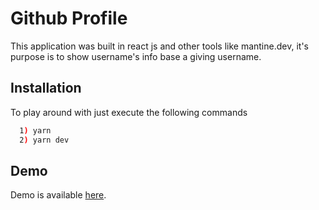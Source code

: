 # Github Profile

This application was built in react js and other tools like mantine.dev, it's purpose is to show username's info base a giving username.

## Installation

To play around with just execute the following commands

```bash
  1) yarn
  2) yarn dev
```

## Demo

Demo is available [here](https://github-profiler-ce913.web.app).
